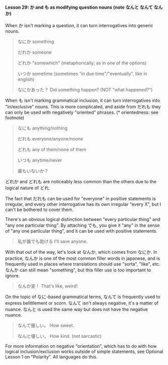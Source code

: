 #### Lesson 29: か and も as modifying question nouns (note なんと なんて なんか)

When か isn't marking a question, it can turn interrogatives into generic nouns.

> なにか something
>
> だれか someone
>
> どれか "somewhich" (metaphorically; as in one of the options)
>
> いつか sometime (sometimes "in due time"/"eventually", like in english)
>
> なにかあった？ Did something happen? (NOT "what happened?")

When も isn't marking grammatical inclusion, it can turn interrogatives into "in/exclusive" nouns. This is more complicated, and aside from だれも they can only be used with negatively "oriented" phrases. (\* orientedness: see footnote)

> なにも anything/nothing
>
> だれも everyone/anyone/noone
>
> どれも any of them/none of them
>
> いつも anytime/never
>
> 誰もいないか？

どれか and どれも are noticeably less common than the others due to the logical nature of どれ.

The fact that だれも can be used for "everyone" in positive statements is irregular, and every other interrogative has its own irregular "every X", but I can't be bothered to cover them.

There's an obvious logical distinction between "every particular thing" and "any one particular thing". By attaching でも, you give it "any" in the sense of "any one particular thing", and it can be used with positive statements.

> 私が誰でも助ける I'll save anyone.

With that out of the way, let's look at なんか, which comes from なにか. In practice, なんか is one of the most common filler words in japanese, and is frequently used in places where translations should use "sorta", "like", etc. なんか can still mean "something", but this filler use is too important to ignore.

> なんか変！ That's like, weird!

On the topic of なに-based grammatical terms, なんて is frequently used to express belittlement or scorn. なんて isn't always negative, it's a matter of nuance. なんと is used the same way but does not have the negative nuance.

> なんて優しい。 How sweet.
>
> なんと優しい。 How kind. (not sarcastic)

<div class="warning">
For more information on negative "orientation", which has to do with how logical inclusion/exclusion works outside of simple statements, see Optional Lesson 1 on "Polarity". All languages do this.
</div>
